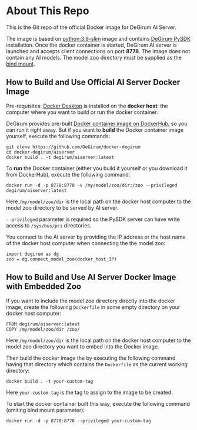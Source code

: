 # About This Repo

This is the Git repo of the official Docker image for DeGirum AI Server.

The image is based on [python:3.9-slim](https://hub.docker.com/_/python) image and contains [DeGirum PySDK](https://degirum.github.io/simple/degirum/index.html) installation.
Once the docker container is started, DeGirum AI server is launched and accepts client connections on port **8778**.
The image does not contain any AI models. The model zoo directory must be supplied as the [bind mount](https://docs.docker.com/storage/bind-mounts/).

## How to Build and Use Official AI Server Docker Image

Pre-requisites: [Docker Desktop](https://www.docker.com/get-started/) is installed on the **docker host**: the computer where you want 
to build or run the docker container.

DeGirum provides pre-built [Docker container image on DockerHub](https://hub.docker.com/r/degirum/aiserver), so you can run it right away.
But if you want to **build** the Docker container image yourself, execute the following commands:
    
    git clone https://github.com/DeGirum/docker-degirum
    cd docker-degirum/aiserver
    docker build . -t degirum/aiserver:latest

To **run** the Docker container (either you build it yourself or you download it from DockerHub), execute the following command:

    docker run -d -p 8778:8778 -v /my/model/zoo/dir:/zoo --privileged degirum/aiserver:latest

Here `/my/model/zoo/dir` is the local path on the docker host computer to the model zoo directory to be served by AI server.

`--privileged` parameter is required so the PySDK server can have write access to `/sys/bus/pci` directories.

You connect to the AI server by providing the IP address or the host name of the docker host computer when connecting the the model zoo:

    import degirum as dg
    zoo = dg.connect_model_zoo(docker_host_IP)

## How to Build and Use AI Server Docker Image with Embedded Zoo

If you want to include the model zoo directory directly into the docker image, create the following `Dockerfile` in some empty directory on your docker host computer:

    FROM degirum/aiserver:latest
    COPY /my/model/zoo/dir /zoo/

Here `/my/model/zoo/dir` is the local path on the docker host computer to the model zoo directory you want to embed into the Docker image.

Then build the docker image the by executing the following command having that directory which contains the `Dockerfile` as the current working directory:
    
    docker build . -t your-custom-tag
    
Here `your-custom-tag` is the tag to assign to the image to be created.
    
To start the docker container built this way, execute the following command (omiting bind mount parameter):

    docker run -d -p 8778:8778 --privileged your-custom-tag

    
